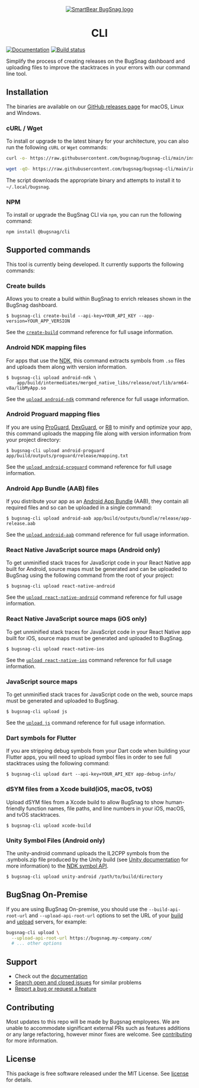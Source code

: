 <div align="center">
  <a href="https://docs.bugsnag.com/build-integrations/bugsnag-cli">
    <picture>
      <source media="(prefers-color-scheme: dark)" srcset="https://assets.smartbear.com/m/3dab7e6cf880aa2b/original/BugSnag-Repository-Header-Dark.svg">
      <img alt="SmartBear BugSnag logo" src="https://assets.smartbear.com/m/3945e02cdc983893/original/BugSnag-Repository-Header-Light.svg">
    </picture>
  </a>
  <h1>CLI</h1>
</div>


[![Documentation](https://img.shields.io/badge/documentation-latest-blue.svg)](https://docs.bugsnag.com/build-integrations/bugsnag-cli/)
[![Build status](https://badge.buildkite.com/4c42f3d6345b14ecdc243abcf974cad0cfd9844e1b0e5f2418.svg)](https://buildkite.com/bugsnag/bugsnag-cli)

Simplify the process of creating releases on the BugSnag dashboard and uploading files to improve the stacktraces in your errors with our command line tool.

## Installation

The binaries are available on our [GitHub releases page](https://github.com/bugsnag/bugsnag-cli/releases) for macOS, Linux and Windows.

### cURL / Wget

To install or upgrade to the latest binary for your architecture, you can also run the following `cURL` or `Wget` commands:

```sh
curl -o- https://raw.githubusercontent.com/bugsnag/bugsnag-cli/main/install.sh | bash
```
```sh
wget -qO- https://raw.githubusercontent.com/bugsnag/bugsnag-cli/main/install.sh | bash
```

The script downloads the appropriate binary and attempts to install it to `~/.local/bugsnag`.

### NPM

To install or upgrade the BugSnag CLI via `npm`, you can run the following command:

`npm install @bugsnag/cli`

## Supported commands

This tool is currently being developed. It currently supports the following commands:

### Create builds

Allows you to create a build within BugSnag to enrich releases shown in the BugSnag dashboard.

    $ bugsnag-cli create-build --api-key=YOUR_API_KEY --app-version=YOUR_APP_VERSION

See the [`create-build`](https://docs.bugsnag.com/build-integrations/bugsnag-cli/create-build/) command reference for full usage information.

### Android NDK mapping files

For apps that use the [NDK](https://developer.android.com/ndk/), this command extracts symbols from `.so` files and uploads them along with version information.

    $ bugsnag-cli upload android-ndk \
        app/build/intermediates/merged_native_libs/release/out/lib/arm64-v8a/libMyApp.so

See the [`upload android-ndk`](https://docs.bugsnag.com/build-integrations/bugsnag-cli/upload-android-ndk/) command reference for full usage information.

### Android Proguard mapping flies

If you are using [ProGuard](https://developer.android.com/studio/build/shrink-code.html), [DexGuard](https://www.guardsquare.com/en/dexguard), or [R8](https://r8.googlesource.com/r8#d8-dexer-and-r8-shrinker) to minify and optimize your app, this command uploads the mapping file along with version information from your project directory:

    $ bugsnag-cli upload android-proguard app/build/outputs/proguard/release/mapping.txt

See the [`upload android-proguard`](https://docs.bugsnag.com/build-integrations/bugsnag-cli/upload-android-proguard/) command reference for full usage information.

### Android App Bundle (AAB) files

If you distribute your app as an [Android App Bundle](https://developer.android.com/guide/app-bundle) (AAB), they contain all required files and so can be uploaded in a single command:

    $ bugsnag-cli upload android-aab app/build/outputs/bundle/release/app-release.aab

See the [`upload android-aab`](https://docs.bugsnag.com/build-integrations/bugsnag-cli/upload-android-ndk/) command reference for full usage information.

### React Native JavaScript source maps (Android only)

To get unminified stack traces for JavaScript code in your React Native app built for Android, source maps must be generated and can be uploaded to BugSnag using the following command from the root of your project:

    $ bugsnag-cli upload react-native-android

See the [`upload react-native-android`](https://docs.bugsnag.com/build-integrations/bugsnag-cli/upload-rn-android/) command reference for full usage information.

### React Native JavaScript source maps (iOS only)

To get unminified stack traces for JavaScript code in your React Native app built for iOS, source maps must be generated and uploaded to BugSnag.

    $ bugsnag-cli upload react-native-ios

See the [`upload react-native-ios`](https://docs.bugsnag.com/build-integrations/bugsnag-cli/upload-rn-ios/) command reference for full usage information.

### JavaScript source maps

To get unminified stack traces for JavaScript code on the web, source maps must be generated and uploaded to BugSnag.

    $ bugsnag-cli upload js

See the [`upload js`](https://docs.bugsnag.com/build-integrations/bugsnag-cli/upload-js/) command reference for full usage information.

### Dart symbols for Flutter

If you are stripping debug symbols from your Dart code when building your Flutter apps, you will need to upload symbol files in order to see full stacktraces using the following command:

    $ bugsnag-cli upload dart --api-key=YOUR_API_KEY app-debug-info/

### dSYM files from a Xcode build(iOS, macOS, tvOS)

Upload dSYM files from a Xcode build to allow BugSnag to show human-friendly function names, file paths, and line numbers in your iOS, macOS, and tvOS stacktraces.

    $ bugsnag-cli upload xcode-build

### Unity Symbol Files (Android only) 

The unity-android command uploads the IL2CPP symbols from the .symbols.zip file produced by the Unity build (see [Unity documentation](https://docs.unity3d.com/Manual/android-symbols.html) for more information) to the [NDK symbol API](https://d1upynpnqddd6j.cloudfront.net/api/ndk-symbol-mapping-upload/).

    $ bugsnag-cli upload unity-android /path/to/build/directory


## BugSnag On-Premise

If you are using BugSnag On-premise, you should use the `--build-api-root-url` and `--upload-api-root-url` options to set the URL of your [build](https://docs.bugsnag.com/on-premise/single-machine/service-ports/#bugsnag-build-api) and [upload](https://docs.bugsnag.com/on-premise/single-machine/service-ports/#bugsnag-upload-server) servers, for example:

```sh
bugsnag-cli upload \
  --upload-api-root-url https://bugsnag.my-company.com/
  # ... other options
```

## Support

* Check out the [documentation](https://docs.bugsnag.com/build-integrations/bugsnag-cli/)
* [Search open and closed issues](https://github.com/bugsnag/bugsnag-cli/issues?q=+) for similar problems
* [Report a bug or request a feature](https://github.com/bugsnag/bugsnag-cli/issues/new)

## Contributing

Most updates to this repo will be made by Bugsnag employees. We are unable to accommodate significant external PRs such as features additions or any large refactoring, however minor fixes are welcome. See [contributing](CONTRIBUTING.md) for more information.

## License

This package is free software released under the MIT License. See [license](./LICENSE) for details.
